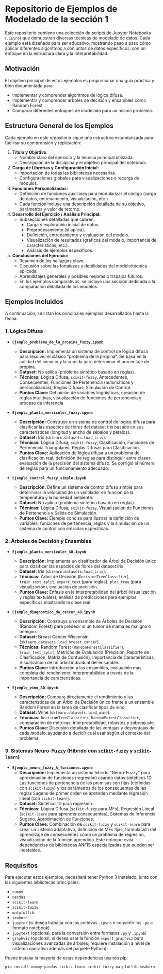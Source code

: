 # Repositorio de Ejemplos de Modelado de la sección 1

Este repositorio contiene una colección de scripts de Jupyter Notebooks (`.ipynb`) que demuestran diversas técnicas de modelado de datos. Cada ejemplo está diseñado para ser educativo, mostrando paso a paso cómo aplicar diferentes algoritmos a conjuntos de datos específicos, con un enfoque en la estructura clara y la interpretabilidad.

## Motivación

El objetivo principal de estos ejemplos es proporcionar una guía práctica y bien documentada para:
* Implementar y comprender algoritmos de lógica difusa.
* Implementar y comprender árboles de decisión y ensambles como Random Forest.
* Comparar diferentes enfoques de modelado para un mismo problema.

## Estructura General de los Ejemplos

Cada ejemplo en este repositorio sigue una estructura estandarizada para facilitar su comprensión y replicación:

1.  **Título y Objetivo:**
    * Nombre claro del ejercicio y la técnica principal utilizada.
    * Descripción de la disciplina y el objetivo principal del notebook.
2.  **Carga de Librerías y Configuración Inicial:**
    * Importación de todas las bibliotecas necesarias.
    * Configuraciones globales para visualizaciones o recarga de módulos.
3.  **Funciones Personalizadas:**
    * Definición de funciones auxiliares para modularizar el código (carga de datos, entrenamiento, visualización, etc.).
    * Cada función incluye una descripción detallada de su objetivo, parámetros y valor de retorno.
4.  **Desarrollo del Ejercicio / Análisis Principal:**
    * Subsecciones detalladas que cubren:
        * Carga y exploración inicial de datos.
        * Preprocesamiento (si aplica).
        * Definición, entrenamiento y evaluación del modelo.
        * Visualización de resultados (gráficos del modelo, importancia de características, etc.).
        * Análisis de ejemplos específicos.
5.  **Conclusiones del Ejercicio:**
    * Resumen de los hallazgos clave.
    * Discusión sobre las fortalezas y debilidades del modelo/técnica aplicada.
    * Aprendizajes generales y posibles mejoras o trabajos futuros.
    * En los ejemplos comparativos, se incluye una sección dedicada a la comparación detallada de los modelos.

## Ejemplos Incluidos

A continuación, se listan los principales ejemplos desarrollados hasta la fecha:

### 1. Lógica Difusa

* **`Ejemplo_problema_de_la_propina_fuzzy.ipynb`**
    * **Descripción:** Implementa un sistema de control de lógica difusa para resolver el clásico "problema de la propina". Se basa en la calidad del servicio y la comida para determinar el porcentaje de propina.
    * **Dataset:** No aplica (problema sintético basado en reglas).
    * **Técnicas:** Lógica Difusa, `scikit-fuzzy`, Antecedentes, Consecuentes, Funciones de Pertenencia (automáticas y personalizadas), Reglas Difusas, Simulación de Control.
    * **Puntos Clave:** Definición de variables lingüísticas, creación de reglas intuitivas, visualización de funciones de pertenencia y proceso de inferencia.

* **`Ejemplo_planta_versicolor_fuzzy.ipynb`**
    * **Descripción:** Construye un sistema de control de lógica difusa para clasificar las especies de flores del dataset Iris basado en sus características (longitud y ancho de sépalos y pétalos).
    * **Dataset:** Iris (`sklearn.datasets.load_iris`).
    * **Técnicas:** Lógica Difusa, `scikit-fuzzy`, Clasificación, Funciones de Pertenencia Triangulares, Reglas Difusas para Clasificación.
    * **Puntos Clave:** Aplicación de lógica difusa a un problema de clasificación real, definición de reglas para distinguir entre clases, evaluación de la precisión del sistema difuso. Se corrigió el número de reglas para un funcionamiento adecuado.

* **`Ejemplo_control_fuzzy_simple.ipynb`**
    * **Descripción:** Define un sistema de control difuso simple para determinar la velocidad de un ventilador en función de la temperatura y la humedad ambiente.
    * **Dataset:** No aplica (problema sintético basado en reglas).
    * **Técnicas:** Lógica Difusa, `scikit-fuzzy`, Visualización de Funciones de Pertenencia y Salida de Simulación.
    * **Puntos Clave:** Ejemplo conciso para ilustrar la definición de variables, funciones de pertenencia, reglas y la simulación de un sistema de control con entradas específicas.

### 2. Árboles de Decisión y Ensambles

* **`Ejemplo_planta_versicolor_AD.ipynb`**
    * **Descripción:** Implementa un clasificador de Árbol de Decisión único para clasificar las especies de flores del dataset Iris.
    * **Dataset:** Iris (`sklearn.datasets.load_iris`).
    * **Técnicas:** Árbol de Decisión (`DecisionTreeClassifier`), `train_test_split`, `export_text` (para reglas), `plot_tree` (para visualización), evaluación de precisión.
    * **Puntos Clave:** Énfasis en la interpretabilidad del árbol (visualización y reglas textuales), análisis de predicciones para ejemplos específicos mostrando la clase real.

* **`Ejemplo_diagnostico_de_cancer_AD.ipynb`**
    * **Descripción:** Construye un ensamble de Árboles de Decisión (Random Forest) para predecir si un tumor de mama es maligno o benigno.
    * **Dataset:** Breast Cancer Wisconsin (`sklearn.datasets.load_breast_cancer`).
    * **Técnicas:** Random Forest (`RandomForestClassifier`), `train_test_split`, Métricas de Evaluación (Precisión, Reporte de Clasificación, Matriz de Confusión), Importancia de Características, Visualización de un árbol individual del ensamble.
    * **Puntos Clave:** Introducción a los ensambles, evaluación más completa del rendimiento, interpretabilidad a través de la importancia de características.

* **`Ejemplo_vino_AD.ipynb`**
    * **Descripción:** Compara directamente el rendimiento y las características de un Árbol de Decisión único frente a un ensamble Random Forest en la tarea de clasificar tipos de vino.
    * **Dataset:** Wine (`sklearn.datasets.load_wine`).
    * **Técnicas:** `DecisionTreeClassifier`, `RandomForestClassifier`, comparación de métricas, interpretabilidad, robustez y sobreajuste.
    * **Puntos Clave:** Discusión detallada de las ventajas y desventajas de cada modelo, ayudando a decidir cuál usar según el contexto del problema.

### 3. Sistemas Neuro-Fuzzy (Híbrido con `scikit-fuzzy` y `scikit-learn`)

* **`Ejemplo_neuro_fuzzy_A_funciones.ipynb`**
    * **Descripción:** Implementa un sistema híbrido "Neuro-Fuzzy" para aproximación de funciones (regresión) usando datos sintéticos 1D. Las funciones de pertenencia de las premisas son fijas (definidas con `scikit-fuzzy`) y los parámetros de los consecuentes de las reglas Sugeno de primer orden se aprenden mediante regresión lineal (con `scikit-learn`).
    * **Dataset:** Sintético 1D para regresión.
    * **Técnicas:** Lógica Difusa (`scikit-fuzzy` para MFs), Regresión Lineal (`scikit-learn` para aprender consecuentes), Sistemas de Inferencia Sugeno, Aproximación de Funciones.
    * **Puntos Clave:** Combinación de `scikit-fuzzy` y `scikit-learn` para crear un sistema adaptativo, definición de MFs fijas, formulación del aprendizaje de consecuentes como un problema de regresión, visualización de la función aprendida. Este enfoque evita dependencias de bibliotecas ANFIS especializadas que pueden ser inestables.

## Requisitos

Para ejecutar estos ejemplos, necesitará tener Python 3 instalado, junto con las siguientes bibliotecas principales:

* `numpy`
* `pandas`
* `scikit-learn`
* `scikit-fuzzy`
* `matplotlib`
* `seaborn`
* `jupyter` (si desea trabajar con los archivos `.ipynb` o convertir los `.py` a formato notebook)
* `jupytext` (opcional, para la conversión entre formatos `.py` y `.ipynb`)
* `graphviz` (opcional, si desea usar la función `export_graphviz` para visualizaciones avanzadas de árboles; requiere instalación a nivel de sistema operativo además del paquete Python).

Puede instalar la mayoría de estas dependencias usando pip:
```bash
pip install numpy pandas scikit-learn scikit-fuzzy matplotlib seaborn jupyter jupytext graphviz